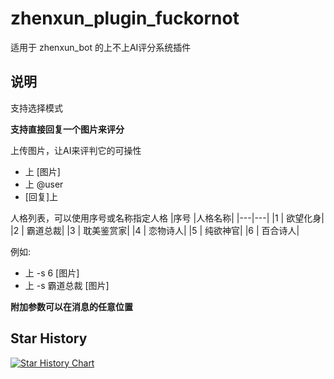 # zhenxun_plugin_fuckornot
适用于 zhenxun_bot 的上不上AI评分系统插件

## 说明
支持选择模式

**支持直接回复一个图片来评分**

上传图片，让AI来评判它的可操性
* 上 [图片]
* 上 @user
* [回复]上

人格列表，可以使用序号或名称指定人格
|序号 |人格名称|
|---|---|
|1 | 欲望化身|
|2 | 霸道总裁|
|3 | 耽美鉴赏家|
|4 | 恋物诗人|
|5 | 纯欲神官|
|6 | 百合诗人|

例如:
* 上 -s 6 [图片]
* 上 -s 霸道总裁 [图片]

**附加参数可以在消息的任意位置**


## Star History

[![Star History Chart](https://api.star-history.com/svg?repos=molanp/zhenxun_plugin_fuckornot&type=Timeline)](https://www.star-history.com/#molanp/zhenxun_plugin_fuckornot&Timeline)
